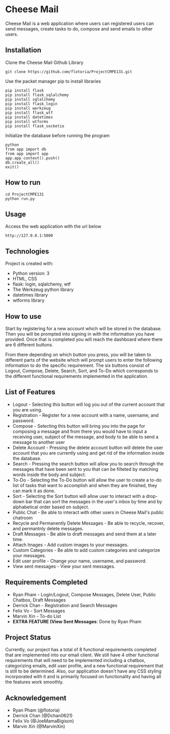 # Cheese Mail
Cheese Mail is a web application where users can registered users can send messages, create tasks to do, compose and send emails to other users. 

## Installation
Clone the Cheese Mail Github Library
```
git clone https://github.com/flotoria/ProjectCMPE131.git
```

Use the packet manager pip to install libraries
```
pip install flask
pip install flask_sqlalchemy
pip install sqlalchemy
pip install flask_login
pip install werkzeug
pip install flask_wtf
pip install datetimes
pip install wtforms
pip install flask_socketio
```

Initialize the database before running the program
``` 
python
from app import db
from app import app
app.app_context().push()
db.create_all()
exit()
``` 
## How to run
```
cd ProjectCMPE131
python run.py
```

## Usage
Access the web application with the url below
```
http://127.0.0.1:5000
```
## Technologies
Project is created with:
- Python version: 3
- HTML, CSS
- flask: login, sqlalchemy, wtf
- The Werkzeug python library
- datetimes library
- wtforms library

## How to use
Start by registering for a new account which will be stored in the database. Then you will be prompted into signing in with the information you have provided. Once that is completed you will reach the dashboard where there are 6 different buttons.


From there depending on which button you press, you will be taken to different parts of the website which will prompt users to enter the following information to do the specific requirement. The six buttons consist of Logout, Compose, Delete, Search, Sort, and To-Do which corresponds to the different functional requirements implemented in the application.

## List of Features
- Logout - Selecting this button will log you out of the current account that you are using.
- Registration - Register for a new account with a name, username, and password.
- Compose - Selecting this button will bring you into the page for composing a message and from there you would have to input a receiving user, subject of the message, and body to be able to send a message to another user
- Delete Account - Pressing the delete account button will delete the user account that you are currently using and get rid of the information inside the database. 
- Search - Pressing the search button will allow you to search through the messages that have been sent to you that can be filteted by matching words inside the body and subject. 
- To-Do - Selecting the To-Do button will allow the user to create a to-do list of tasks that want to accomplish and when they are finished, they can mark it as done.
- Sort - Selecting the Sort button will allow user to interact with a drop-down bar that can sort the messages in the user's inbox by time and by alphabetical order based on subject. 
- Public Chat - Be able to interact with other users in Cheese Mail's public chatroom
- Recycle and Permanently Delete Messages - Be able to recycle, recover, and permantnly delete messages.
- Draft Messages - Be able to draft messages and send them at a later time.
- Attach Images - Add custom images to your messages.
- Custom Categories - Be able to add custom categories and categorize your messages.
- Edit user profile - Change your name, username, and password.
- View sent messages - View your sent messages.

## Requirements Completed 
- Ryan Pham - Login/Logout, Compose Messages, Delete User, Public Chatbox, Draft Messages
- Derrick Chan - Registration and Search Messages
- Felix Vo - Sort Messages
- Marvin Xin - To-do List
- **EXTRA FEATURE (View Sent Messages**: Done by Ryan Pham

## Project Status
Currently, our project has a total of 8 functional requirements completed that are implemented into our email client. We still have 4 other functional requirements that will need to be implemented including a chatbox, categorizing emails, edit user profile, and a new functional requirement that is still to be determined. Also, our application doesn't have any CSS styling incorporated with it and is primarily focused on functionality and having all the features work smoothly. 

## Acknowledgement
- Ryan Pham (@flotoria)
- Derrick Chan (@Dchan0621)
- Felix Vo (@JoeMamaBigison)
- Marvin Xin (@MarvinXin)

